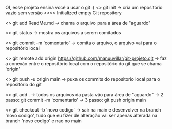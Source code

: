 OI, esse projeto ensina você a usar o git :)
<> git init
-> cria um repositório vazio sem versão
<<>> Initialized empty Git repository

<> git add ReadMe.md
-> chama o arquivo para a área de "aguardo"

<> git status
-> mostra os arquivos a serem comitados

<> git commit -m 'comentario'
-> comita o arquivo, o arquivo vai para o repositório local

<> git remote add origin https://github.com/manuuvillar/git-projeto.git
-> faz a conexão entre o repositório local com o repositório do git que se chama 'origin'

<> git push -u origin main
-> puxa os commits do repositorio local para o repositório do git

<> git add .
-> todos os arquivos da pasta vão para área de "aguardo"
-> 2 passo: git commit -m 'comentario'
-> 3 passo: git push origin main

<> git checkout -b 'novo codigo'
-> sair na main e desenvolver na branch 'novo codigo', tudo que eu fizer de alteração vai ser apenas alterada na branch 'novo codigo' e nao no main